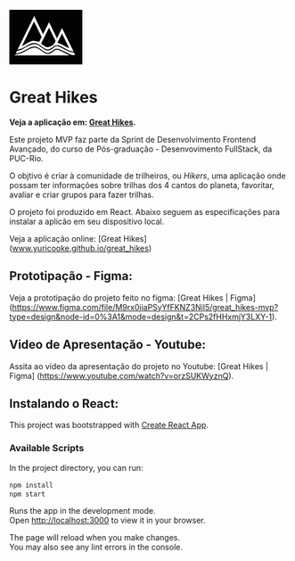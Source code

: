 ![Great Hikes Logo](public/gh.png "Great Hikes logo")

# Great Hikes 

**Veja a aplicação em: [Great Hikes](www.geathikes.yuricooke.com).**

Este projeto MVP faz parte da Sprint de Desenvolvimento Frontend Avançado, do curso de Pós-graduação - Desenvovimento FullStack, da PUC-Rio.

O objtivo é criar à comunidade de trilheiros, ou _Hikers_, uma aplicação onde possam ter informações sobre trilhas dos 4 cantos do planeta, favoritar, avaliar e criar grupos para fazer trilhas. 

O projeto foi produzido em React. Abaixo seguem as especificações para instalar a aplicão em seu dispositivo local. 

Veja a aplicação online: [Great Hikes] (www.yuricooke.github.io/great_hikes)

## Prototipação - Figma: 
Veja a prototipação do projeto feito no figma: [Great Hikes | Figma] (https://www.figma.com/file/M9rx0jiaPSyYfFKNZ3Njl5/great_hikes-mvp?type=design&node-id=0%3A1&mode=design&t=2CPs2fHHxmjY3LXY-1).

## Video de Apresentação - Youtube:

Assita ao vídeo da apresentação do projeto no Youtube: [Great Hikes | Figma] (https://www.youtube.com/watch?v=orzSUKWyznQ).



## Instalando o React:

This project was bootstrapped with [Create React App](https://github.com/facebook/create-react-app).

### Available Scripts

In the project directory, you can run:
```
npm install
npm start
```

Runs the app in the development mode.\
Open [http://localhost:3000](http://localhost:3000) to view it in your browser.

The page will reload when you make changes.\
You may also see any lint errors in the console.
